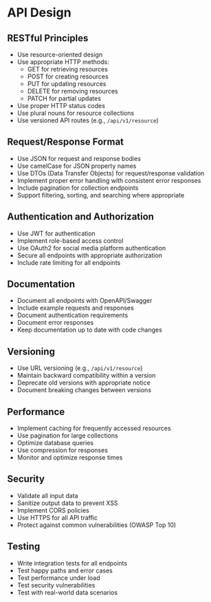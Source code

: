 # API Design

## RESTful Principles

- Use resource-oriented design
- Use appropriate HTTP methods:
  - GET for retrieving resources
  - POST for creating resources
  - PUT for updating resources
  - DELETE for removing resources
  - PATCH for partial updates
- Use proper HTTP status codes
- Use plural nouns for resource collections
- Use versioned API routes (e.g., `/api/v1/resource`)

## Request/Response Format

- Use JSON for request and response bodies
- Use camelCase for JSON property names
- Use DTOs (Data Transfer Objects) for request/response validation
- Implement proper error handling with consistent error responses
- Include pagination for collection endpoints
- Support filtering, sorting, and searching where appropriate

## Authentication and Authorization

- Use JWT for authentication
- Implement role-based access control
- Use OAuth2 for social media platform authentication
- Secure all endpoints with appropriate authorization
- Include rate limiting for all endpoints

## Documentation

- Document all endpoints with OpenAPI/Swagger
- Include example requests and responses
- Document authentication requirements
- Document error responses
- Keep documentation up to date with code changes

## Versioning

- Use URL versioning (e.g., `/api/v1/resource`)
- Maintain backward compatibility within a version
- Deprecate old versions with appropriate notice
- Document breaking changes between versions

## Performance

- Implement caching for frequently accessed resources
- Use pagination for large collections
- Optimize database queries
- Use compression for responses
- Monitor and optimize response times

## Security

- Validate all input data
- Sanitize output data to prevent XSS
- Implement CORS policies
- Use HTTPS for all API traffic
- Protect against common vulnerabilities (OWASP Top 10)

## Testing

- Write integration tests for all endpoints
- Test happy paths and error cases
- Test performance under load
- Test security vulnerabilities
- Test with real-world data scenarios
